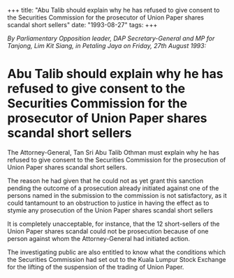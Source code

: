 +++ 
title: "Abu Talib should explain why he has refused to give consent to the Securities Commission for the prosecutor of Union Paper shares scandal short sellers"
date: "1993-08-27"
tags:
+++

_By Parliamentary Opposition leader, DAP Secretary-General and MP for Tanjong, Lim Kit Siang, in Petaling Jaya on Friday, 27th August 1993:_

# Abu Talib should explain why he has refused to give consent to the Securities Commission for the prosecutor of Union Paper shares scandal short sellers

The Attorney-General, Tan Sri Abu Talib Othman must explain why he has refused to give consent to the Securities Commission for the prosecution of Union Paper shares scandal short sellers.</u>

The reason he had given that he could not as yet grant this sanction pending the outcome of a prosecution already initiated against one of the persons named in the submission to the commission is not satisfactory, as it could tantamount to an obstruction to justice in having the effect as to stymie any prosecution of the Union Paper shares scandal short sellers

It is completely unacceptable, for instance, that the 12 short-sellers of the Union Paper shares scandal could not be prosecution because of one person against whom the Attorney-General had initiated action.

The investigating public are also entitled to know what the conditions which the Securities Commission had set out to the Kuala Lumpur Stock Exchange for the lifting of the suspension of the trading of Union Paper.
 
